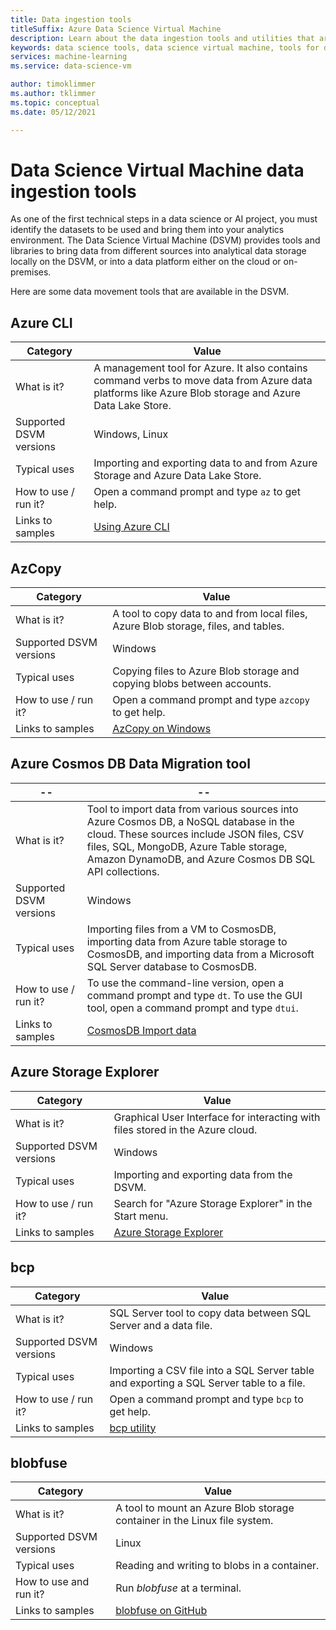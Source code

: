 ```yaml
---
title: Data ingestion tools
titleSuffix: Azure Data Science Virtual Machine 
description: Learn about the data ingestion tools and utilities that are preinstalled on the Data Science Virtual Machine.
keywords: data science tools, data science virtual machine, tools for data science, linux data science
services: machine-learning
ms.service: data-science-vm

author: timoklimmer
ms.author: tklimmer
ms.topic: conceptual
ms.date: 05/12/2021

---
```


# Data Science Virtual Machine data ingestion tools

As one of the first technical steps in a data science or AI project, you must identify the datasets to be used and bring them into your analytics environment. The Data Science Virtual Machine (DSVM) provides tools and libraries to bring data from different sources into analytical data storage locally on the DSVM, or into a data platform either on the cloud or on-premises.

Here are some data movement tools that are available in the DSVM.

## Azure CLI

| Category | Value |
|--|--|
| What is it? | A management tool for Azure. It also contains command verbs to move data from Azure data platforms like Azure Blob storage and Azure Data Lake Store. |
| Supported DSVM versions | Windows, Linux |
| Typical uses | Importing and exporting data to and from Azure Storage and Azure Data Lake Store. |
| How to use / run it? | Open a command prompt and type `az` to get help. |
| Links to samples | [Using Azure CLI](/cli/azure) |


## AzCopy

| Category | Value |
|--|--|
| What is it? | A tool to copy data to and from local files, Azure Blob storage, files, and tables. |
| Supported DSVM versions | Windows |
| Typical uses | Copying files to Azure Blob storage and copying blobs between accounts. |
| How to use / run it? | Open a command prompt and type `azcopy` to get help. |
| Links to samples | [AzCopy on Windows](../../storage/common/storage-use-azcopy-v10.md) |


## Azure Cosmos DB Data Migration tool

|--|--|
| ------------- | ------------- |
| What is it? | Tool to import data from various sources into Azure Cosmos DB, a NoSQL database in the cloud. These sources include JSON files, CSV files, SQL, MongoDB, Azure Table storage, Amazon DynamoDB, and Azure Cosmos DB SQL API collections. |
| Supported DSVM versions | Windows |
| Typical uses | Importing files from a VM to CosmosDB, importing data from Azure table storage to CosmosDB, and importing data from a Microsoft SQL Server database to CosmosDB. |
| How to use / run it? | To use the command-line version, open a command prompt and type `dt`. To use the GUI tool, open a command prompt and type `dtui`. |
| Links to samples | [CosmosDB Import data](../../cosmos-db/import-data.md) |

## Azure Storage Explorer

| Category | Value |
|--|--|
| What is it? | Graphical User Interface for interacting with files stored in the Azure cloud. |
| Supported DSVM versions | Windows |
| Typical uses | Importing and exporting data from the DSVM. |
| How to use / run it? | Search for "Azure Storage Explorer" in the Start menu. |
| Links to samples | [Azure Storage Explorer](vm-do-ten-things.md#access-azure-data-and-analytics-services) |

## bcp

| Category | Value |
|--|--|
| What is it? | SQL Server tool to copy data between SQL Server and a data file. |
| Supported DSVM versions | Windows |
| Typical uses | Importing a CSV file into a SQL Server table and exporting a SQL Server table to a file. |
| How to use / run it? | Open a command prompt and type `bcp` to get help. |
| Links to samples | [bcp utility](/sql/tools/bcp-utility) |

## blobfuse

| Category | Value |
|--|--|
| What is it? | A tool to mount an Azure Blob storage container in the Linux file system. |
| Supported DSVM versions | Linux |
| Typical uses | Reading and writing to blobs in a container. |
| How to use and run it? | Run _blobfuse_ at a terminal. |
| Links to samples | [blobfuse on GitHub](https://github.com/Azure/azure-storage-fuse) |
